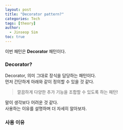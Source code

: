 ```yaml
---
layout: post
title: "Decorator pattern?"
categories: Tech
tags: [theory]
author:
  - Jinseop Sim
toc: true
---
```

이번 패턴은 __Decorator__ 패턴이다.  

### Decorator?
Decorator, 의미 그대로 장식을 담당하는 패턴이다.  
먼저 간단하게 아래와 같이 정의할 수 있을 것 같다.  

> 깔끔하게 다양한 추가 기능을 조합할 수 있도록 하는 패턴!

말이 생각보다 어려운 것 같다.  
사용하는 이유를 설명하며 더 자세히 알아보자.  

### 사용 이유
